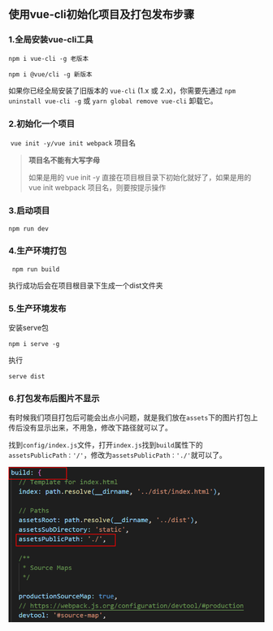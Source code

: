 ## 使用vue-cli初始化项目及打包发布步骤

### 1.全局安装vue-cli工具

```
npm i vue-cli -g 老版本
```

```
npm i @vue/cli -g 新版本
```

如果你已经全局安装了旧版本的 `vue-cli` (1.x 或 2.x)，你需要先通过 `npm uninstall vue-cli -g` 或 `yarn global remove vue-cli` 卸载它。

### 2.初始化一个项目
​    `vue init -y/vue init webpack` 项目名

> **项目名不能有大写字母**
> 
> 如果是用的 vue init -y 直接在项目根目录下初始化就好了，如果是用的 vue init webpack 项目名，则要按提示操作

### 3.启动项目

```
npm run dev
```

### 4.生产环境打包

```
 npm run build
```

  执行成功后会在项目根目录下生成一个dist文件夹

### 5.生产环境发布
 安装serve包

    npm i serve -g

执行

    serve dist

### 6.打包发布后图片不显示

有时候我们项目打包后可能会出点小问题，就是我们放在`assets`下的图片打包上传后没有显示出来，不用急，修改下路径就可以了。

找到`config/index.js`文件，打开`index.js`找到`build`属性下的`assetsPublicPath：'/'`，修改为`assetsPublicPath：'./'`就可以了。

![](https://raw.githubusercontent.com/limchen233/picgo/master/img/image-20200625194725907.png)

